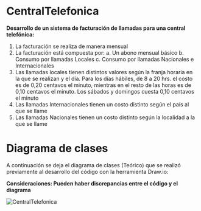 # CentralTelefonica
**Desarrollo de un sistema de facturación de llamadas para una central telefónica:** 
1) La facturación se realiza de manera mensual  
2) La facturación está compuesta por: a. Un abono mensual básico b. Consumo por llamadas Locales c. Consumo por llamadas Nacionales e Internacionales 
3) Las llamadas locales tienen distintos valores según la franja horaria en la que se realizan y el día. Para los días hábiles, de 8 a 20 hrs. el costo es de 0,20 centavos el minuto, mientras en el resto de las horas es de 0,10 centavos el minuto. Los sábados y domingos cuesta 0,10 centavos el minuto 
4) Las llamadas Internacionales tienen un costo distinto según el país al que se llame 
5) Las llamadas Nacionales tienen un costo distinto según la localidad a la que se llame


# Diagrama de clases

A continuación se deja el diagrama de clases (Teórico) que se realizó previamente al desarrollo del código con la herramienta Draw.io:

**Consideraciones: Pueden haber discrepancias entre el código y el diagrama**

![CentralTelefonica](https://user-images.githubusercontent.com/75282626/116304741-45458f00-a779-11eb-87fe-14e107e5b476.png)
